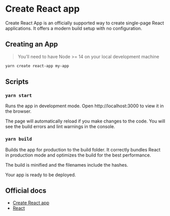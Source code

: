 # Create React app

Create React App is an officially supported way to create single-page React applications. It offers a modern build setup with no configuration.

## Creating an App

> You’ll need to have Node >= 14 on your local development machine

```sh
yarn create react-app my-app
```

## Scripts

### `yarn start`

Runs the app in development mode. Open http://localhost:3000 to view it in the browser.

The page will automatically reload if you make changes to the code. You will see the build errors and lint warnings in the console.

### `yarn build`

Builds the app for production to the build folder. It correctly bundles React in production mode and optimizes the build for the best performance.

The build is minified and the filenames include the hashes.

Your app is ready to be deployed.

## Official docs

- [Create React app](https://create-react-app.dev)
- [React](https://reactjs.org/)
